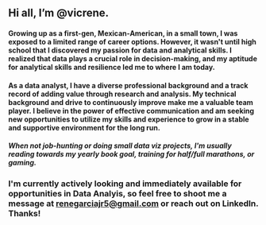 ## Hi all, I’m @vicrene.

####  Growing up as a first-gen, Mexican-American, in a small town, I was exposed to a limited range of career options. However, it wasn't until high school that I discovered my passion for data and analytical skills. I realized that data plays a crucial role in decision-making, and my aptitude for analytical skills and resilience led me to where I am today.

#### As a data analyst, I have a diverse professional background and a track record of adding value through research and analysis. My technical background and drive to continuously improve make me a valuable team player. I believe in the power of effective communication and am seeking new opportunities to utilize my skills and experience to grow in a stable and supportive environment for the long run. 

##### When not job-hunting or doing small data viz projects, I'm usually reading towards my yearly book goal, training for half/full marathons, or gaming.


### I'm currently actively looking and immediately available for opportunities in Data Analyis, so feel free to shoot me a message at renegarciajr5@gmail.com or reach out on LinkedIn. Thanks!
